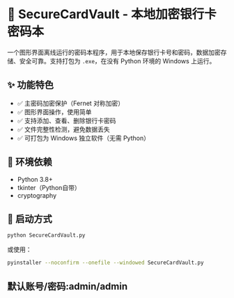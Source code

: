 # 🔐 SecureCardVault - 本地加密银行卡密码本

一个图形界面离线运行的密码本程序，用于本地保存银行卡号和密码，数据加密存储、安全可靠。支持打包为 `.exe`，在没有 Python 环境的 Windows 上运行。

## ✨ 功能特色

- ✅ 主密码加密保护（Fernet 对称加密）
- ✅ 图形界面操作，使用简单
- ✅ 支持添加、查看、删除银行卡密码
- ✅ 文件完整性检测，避免数据丢失
- ✅ 可打包为 Windows 独立软件（无需 Python）

## 🧰 环境依赖

- Python 3.8+
- tkinter（Python自带）
- cryptography
## 🚀 启动方式

```bash
python SecureCardVault.py
```

或使用：

```bash
pyinstaller --noconfirm --onefile --windowed SecureCardVault.py
```
## 默认账号/密码:admin/admin
